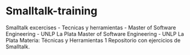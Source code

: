 # Smalltalk-training
Smalltalk excercises - Tecnicas y herramientas - Master of Software Engineering - UNLP La Plata
Master of Software Engineering - UNLP La Plata
Materia: Técnicas y Herramientas 1 
Repositorio con ejercicios de Smalltalk.
